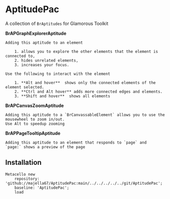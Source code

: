 # AptitudePac
A collection of `BrAptitudes` for Glamorous Toolkit

**BrAPGraphExplorerAptitude** 

	Adding this aptitude to an element
 
 		1. allows you to explore the other elements that the element is connected to,
		2. hides unrelated elements,
		3. increases your focus.

	Use the following to interact with the element

  		1. **Alt and hover**  shows only the connected elements of the element selected.
 		2. **Ctrl and Alt hover** adds more connected edges and elements.
 		3. **Shift and hover**  shows all elements
    
**BrAPCanvasZoomAptitude**

	Adding this aptitude to a `BrCanvassableElement` allows you to use the mousewheel to zoom in/out.
 	Use Alt to speedup zooming

**BrAPPageTooltipAptitude**

	Adding this aptitude to an element that responds to `page` and  `page:` shows a preview of the page 
 
## Installation

```
Metacello new
	repository: 'github://majella67/AptitudePac:main/../../../../../git/AptitudePac';
	baseline: 'AptitudePac';
	load
```

